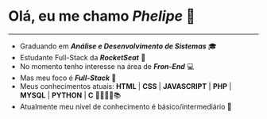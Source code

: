 # Olá, eu me chamo *Phelipe* 👋
---

- Graduando em **_Análise e Desenvolvimento de Sistemas_** 🎓
- Estudante Full-Stack da **_RocketSeat_** 🚀
- No momento tenho interesse na área de **_Fron-End_** 💻
- Mas meu foco é **_Full-Stack_** 🎯
- Meus conhecimentos atuais: **HTML** | **CSS** | **JAVASCRIPT** | **PHP** | **MYSQL** | **PYTHON** | **C** 📕📗📘📙📚
- Atualmente meu nível de conhecimento é básico/intermediário 😬
